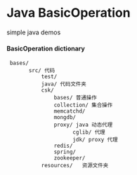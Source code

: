 # Java BasicOperation
simple java demos

#### BasicOperation dictionary
     bases/
           src/ 代码
               test/
               java/ 代码文件夹
               csk/
                   bases/ 普通操作
                   collection/ 集合操作
                   memcatchd/ 
                   mongdb/
                   proxy/ java 动态代理 
                         cglib/ 代理
                         jdk/ proxy 代理
                   redis/
                   spring/
                   zookeeper/
               resources/   资源文件夹


